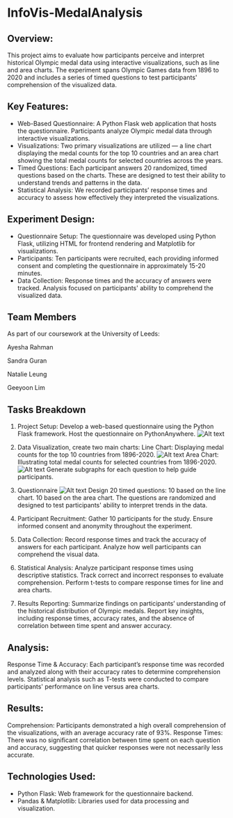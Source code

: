 InfoVis-MedalAnalysis
=====================

## Overview:
This project aims to evaluate how participants perceive and interpret historical Olympic medal data using interactive visualizations, such as line and area charts. The experiment spans Olympic Games data from 1896 to 2020 and includes a series of timed questions to test participants' comprehension of the visualized data.

## Key Features:
- Web-Based Questionnaire: A Python Flask web application that hosts the questionnaire. Participants analyze Olympic medal data through interactive visualizations.
- Visualizations: Two primary visualizations are utilized — a line chart displaying the medal counts for the top 10 countries and an area chart showing the total medal counts for selected countries across the years.
- Timed Questions: Each participant answers 20 randomized, timed questions based on the charts. These are designed to test their ability to understand trends and patterns in the data.
- Statistical Analysis: We recorded participants’ response times and accuracy to assess how effectively they interpreted the visualizations.

## Experiment Design:
- Questionnaire Setup: The questionnaire was developed using Python Flask, utilizing HTML for frontend rendering and Matplotlib for visualizations.
- Participants: Ten participants were recruited, each providing informed consent and completing the questionnaire in approximately 15-20 minutes.
- Data Collection: Response times and the accuracy of answers were tracked. Analysis focused on participants' ability to comprehend the visualized data.

## Team Members

As part of our coursework at the University of Leeds:

Ayesha Rahman

Sandra Guran

Natalie Leung

Geeyoon Lim

## Tasks Breakdown

1. Project Setup: Develop a web-based questionnaire using the Python Flask framework. Host the questionnaire on PythonAnywhere.
 ![Alt text](https://github.com/sc21samg/OlympicMedalAnalysis_Visualization/blob/main/1.0%20git.png)

2. Data Visualization, create two main charts:
Line Chart: Displaying medal counts for the top 10 countries from 1896-2020.
 ![Alt text](https://github.com/sc21samg/OlympicMedalAnalysis_Visualization/blob/main/1.1%20git.png)
Area Chart: Illustrating total medal counts for selected countries from 1896-2020.
 ![Alt text](https://github.com/sc21samg/OlympicMedalAnalysis_Visualization/blob/main/1.2%20git.png)
Generate subgraphs for each question to help guide participants.

3. Questionnaire
 ![Alt text](https://github.com/sc21samg/OlympicMedalAnalysis_Visualization/blob/main/1.4%20git.png)
Design 20 timed questions: 10 based on the line chart. 10 based on the area chart. The questions are randomized and designed to test participants' ability to interpret trends in the data.

4. Participant Recruitment: Gather 10 participants for the study. Ensure informed consent and anonymity throughout the experiment.

5. Data Collection: Record response times and track the accuracy of answers for each participant.
Analyze how well participants can comprehend the visual data.

6. Statistical Analysis: Analyze participant response times using descriptive statistics. Track correct and incorrect responses to evaluate comprehension. Perform t-tests to compare response times for line and area charts.

7. Results Reporting: Summarize findings on participants’ understanding of the historical distribution of Olympic medals. Report key insights, including response times, accuracy rates, and the absence of correlation between time spent and answer accuracy.

## Analysis:

Response Time & Accuracy: Each participant’s response time was recorded and analyzed along with their accuracy rates to determine comprehension levels. Statistical analysis such as T-tests were conducted to compare participants' performance on line versus area charts.

## Results:

Comprehension: Participants demonstrated a high overall comprehension of the visualizations, with an average accuracy rate of 93%.
Response Times: There was no significant correlation between time spent on each question and accuracy, suggesting that quicker responses were not necessarily less accurate.

## Technologies Used:
- Python Flask: Web framework for the questionnaire backend.
- Pandas & Matplotlib: Libraries used for data processing and visualization.
